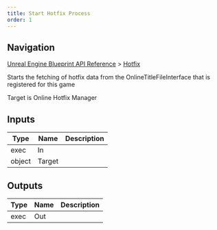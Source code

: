 ```yaml
---
title: Start Hotfix Process
order: 1
---
```

## Navigation

[Unreal Engine Blueprint API Reference](https://dev.epicgames.com/documentation/en-us/unreal-engine/BlueprintAPI) > [Hotfix](https://dev.epicgames.com/documentation/en-us/unreal-engine/BlueprintAPI/Hotfix)

Starts the fetching of hotfix data from the OnlineTitleFileInterface that is registered for this game

Target is Online Hotfix Manager

## Inputs

| Type | Name | Description |
| --- | --- | --- |
| exec | In |  |
| object | Target |  |

## Outputs

| Type | Name | Description |
| --- | --- | --- |
| exec | Out |  |
